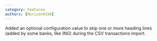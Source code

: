 ```yaml
---
category: Features
authors: [Horizon0156]
---
```


Added an optional configuration value to skip one or more heading lines (added by some banks, like ING) during the CSV transactions import. 